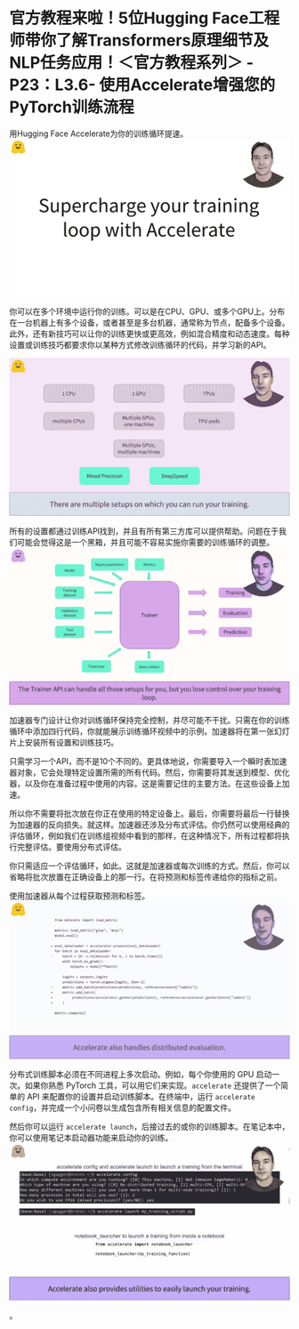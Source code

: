 # 官方教程来啦！5位Hugging Face工程师带你了解Transformers原理细节及NLP任务应用！＜官方教程系列＞ - P23：L3.6- 使用Accelerate增强您的PyTorch训练流程 

用Hugging Face Accelerate为你的训练循环提速。![](img/4239aa3dbfdd9db19c493b620811aed1_1.png)

你可以在多个环境中运行你的训练。可以是在CPU、GPU、或多个GPU上。分布在一台机器上有多个设备，或者甚至是多台机器，通常称为节点，配备多个设备。此外，还有新技巧可以让你的训练更快或更高效，例如混合精度和动态速度。每种设置或训练技巧都要求你以某种方式修改训练循环的代码，并学习新的API。

![](img/4239aa3dbfdd9db19c493b620811aed1_3.png)

所有的设置都通过训练API找到，并且有所有第三方库可以提供帮助。问题在于我们可能会觉得这是一个黑箱，并且可能不容易实施你需要的训练循环的调整。![](img/4239aa3dbfdd9db19c493b620811aed1_5.png)

加速器专门设计让你对训练循环保持完全控制，并尽可能不干扰。只需在你的训练循环中添加四行代码，你就能展示训练循环视频中的示例。加速器将在第一张幻灯片上安装所有设置和训练技巧。

只需学习一个API，而不是10个不同的。更具体地说，你需要导入一个瞬时表加速器对象，它会处理特定设置所需的所有代码。然后，你需要将其发送到模型、优化器，以及你在准备过程中使用的内容。这是需要记住的主要方法。在这些设备上加速。

所以你不需要将批次放在你正在使用的特定设备上。最后，你需要将最后一行替换为加速器的反向损失。就这样。加速器还涉及分布式评估。你仍然可以使用经典的评估循环，例如我们在训练组视频中看到的那样，在这种情况下，所有过程都将执行完整评估。要使用分布式评估。

你只需适应一个评估循环，如此。这就是加速器或每次训练的方式。然后，你可以省略将批次放置在正确设备上的那一行。在将预测和标签传递给你的指标之前。

使用加速器从每个过程获取预测和标签。![](img/4239aa3dbfdd9db19c493b620811aed1_7.png)

分布式训练脚本必须在不同进程上多次启动。例如，每个你使用的 GPU 启动一次。如果你熟悉 PyTorch 工具，可以用它们来实现。`accelerate` 还提供了一个简单的 API 来配置你的设置并启动训练脚本。在终端中，运行 `accelerate config`，并完成一个小问卷以生成包含所有相关信息的配置文件。

然后你可以运行 `accelerate launch`，后接过去的或你的训练脚本。在笔记本中，你可以使用笔记本启动器功能来启动你的训练。![](img/4239aa3dbfdd9db19c493b620811aed1_9.png)

。
